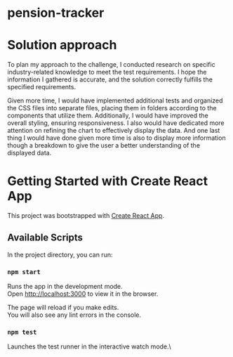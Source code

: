 # pension-tracker

# Solution approach

To plan my approach to the challenge, I conducted research on specific industry-related knowledge to meet the test requirements. I hope the information I gathered is accurate, and the solution correctly fulfills the specified requirements.

Given more time, I would have implemented additional tests and organized the CSS files into separate files, placing them in folders according to the components that utilize them. Additionally, I would have improved the overall styling, ensuring responsiveness. I also would have dedicated more attention on refining the chart to effectively display the data.
And one last thing I would have done given more time is also to display more information though a breakdown to give the user a better understanding of the displayed data.

# Getting Started with Create React App

This project was bootstrapped with [Create React App](https://github.com/facebook/create-react-app).

## Available Scripts

In the project directory, you can run:

### `npm start`

Runs the app in the development mode.\
Open [http://localhost:3000](http://localhost:3000) to view it in the browser.

The page will reload if you make edits.\
You will also see any lint errors in the console.

### `npm test`

Launches the test runner in the interactive watch mode.\
